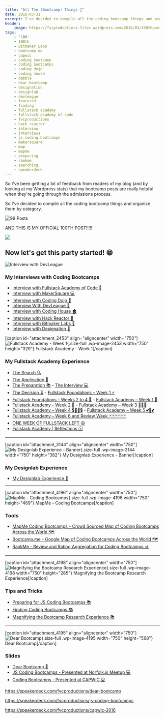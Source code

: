 ```yaml
---
title: "All The (Bootcamp) Things 🎉"
date: 2016-03-31
excerpt: I've decided to compile all the coding bootcamp things and organize them by category. ALSO THIS IS MY 100th POST!
header:
    image: https://fvcproductions.files.wordpress.com/2016/03/100thpost-001.jpeg
tags:
    - '100'
    - 100th
    - Bitmaker Labs
    - bootcamp.me
    - capwic
    - coding bootcamp
    - coding bootcamps
    - coding dojo
    - coding house
    - dabble
    - dear bootcamp
    - designation
    - designlab
    - devleague
    - featured
    - finding
    - fullstack academy
    - fullstack academy of code
    - fvcproductions
    - hack reactor
    - interview
    - interviews
    - js coding bootcamps
    - makersquare
    - map
    - mapme
    - preparing
    - rankme
    - searching
    - speakerdeck
---
```


So I've been getting a lot of feedback from readers of my blog (and by looking at my Wordpress stats) that my bootcamp posts are really helpful when they're going through the admissions process.

So I've decided to compile all the coding bootcamp things and organize them by category.

![99 Posts](https://fvcproductions.files.wordpress.com/2016/03/99posts-e1459477004910.png)

AND THIS IS MY OFFICIAL 100TH POST!!!!!

![](https://media3.giphy.com/media/xeXEpUVvAxCV2/200.gif)

## Now let's get this party started! 😁

![Interview with DevLeague](https://fvcproductions.files.wordpress.com/2016/03/screenshot-2016-03-31-22-18-34.png)

### My Interviews with Coding Bootcamps

- [Interview with Fullstack Academy of Code 🗽](https://fvcproductions.com/2014/12/28/interview-fullstack-academy/)
- [Interview with MakerSquare 💻](https://fvcproductions.com/2015/01/14/interview-maker-square/)
- [Interview with Coding Dojo 🍜](https://fvcproductions.com/2015/01/06/interview-coding-dojo/)
- [Interview With DevLeague 🌴](https://fvcproductions.com/2015/01/06/interview-devleague/)
- [Interview with Coding House 🏠](https://fvcproductions.com/2015/01/06/interview-coding-house/)
- [Interview with Hack Reactor 🔑](https://fvcproductions.com/2015/01/05/interview-hack-reactor/)
- [Interview with Bitmaker Labs 🔬](https://fvcproductions.com/2014/03/12/interview-bitmaker-labs/)
- [Interview with Designation 🎨](https://fvcproductions.com/2015/01/06/interview-with-designation/)

\[caption id="attachment\_2453" align="aligncenter" width="750"\]![Fullstack Academy - Week 1](https://fvcproductions.files.wordpress.com/2015/06/fullstack-academy-week-1-001.jpg){.size-full .wp-image-2453 width="750" height="329"} Fullstack Academy - Week 1\[/caption\]

### My Fullstack Academy Experience

- [The Search 🔍](https://fvcproductions.com/2014/12/27/a-short-operation-tips-tricks-4-coding-bootcamps/)
- [The Application 📝](https://fvcproductions.com/2014/12/23/week-20/)
- [The Preparation 📚](https://fvcproductions.com/2015/01/05/prepare-for-coding-bootcamps/) -
 [The Interview 💻](https://fvcproductions.com/2014/12/28/interview-fullstack-academy/)
- [The Decision ⏳](https://fvcproductions.com/2015/04/13/what-to-do-week-negative-8/) -
 [Fullstack Foundations – Week 1 ⚡](https://fvcproductions.com/2015/05/17/fullstack-foundations-week-1/)
- [Fullstack Foundations – Weeks 2 to 4 🚀](https://fvcproductions.com/2015/06/04/fullstack-foundations-goldman-sachs/) -
 [Fullstack Academy – Week 1 💫](https://fvcproductions.com/2015/06/13/first-week-at-fullstack-academy/)
- [Fullstack Academy – Week 2 👬](https://fvcproductions.com/2015/06/20/fullstack-academy-week-2/) -
 [Fullstack Academy – Week 3 🔦🔦🔦](https://fvcproductions.com/2015/06/26/fullstack-academy-week-3/)
- [Fullstack Academy – Week 4 💲🔮🔮💲](https://fvcproductions.com/2015/07/03/fullstack-academy-week-4/) -
 [Fullstack Academy – Week 5 💕💓💕](https://fvcproductions.com/2015/07/11/fullstack-academy-week-5/)
- [Fullstack Academy – Week 6 and Review Week 🃏🃏🃏🃏🃏🃏](https://fvcproductions.com/2015/07/25/fullstack-academy-week-6-review-week/)
- [ONE WEEK OF FULLSTACK LEFT 😲](https://fvcproductions.com/2015/08/19/one-week-left-of-fullstack/)
- [Fullstack Academy | Reflections 🕝](https://fvcproductions.com/2015/08/30/fullstack-academy-reflections/)

------------------------------------------------------------------------

\[caption id="attachment\_3144" align="aligncenter" width="750"\]![My Designlab Experience - Banner](https://fvcproductions.files.wordpress.com/2015/10/newbanners.jpg){.size-full .wp-image-3144 width="750" height="382"} My Designlab Experience - Banner\[/caption\]

### My Designlab Experience

- [My Designlab Experience 🎨](https://fvcproductions.com/2015/10/21/my-designlab-experience)

------------------------------------------------------------------------

\[caption id="attachment\_4196" align="aligncenter" width="750"\]![MapMe - Coding Bootcamps](https://fvcproductions.files.wordpress.com/2016/03/mapme.png){.size-full .wp-image-4196 width="750" height="469"} MapMe - Coding Bootcamps\[/caption\]

### Tools

- [MapMe Coding Bootcamps - Crowd Sourced Map of Coding Bootcamps Across the World 🗺](https://mapme.com/coding-bootcamps)
- [Bootcamp.me - Google Map of Coding Bootcamps Across the World 🗺](https://bit.ly/bootcampme)
- [RankMe - Review and Rating Aggregation for Coding Bootcamps 📊](https://fvcproductions.com/portfolio/rankme/)

------------------------------------------------------------------------

\[caption id="attachment\_4198" align="aligncenter" width="750"\]![Magnifying the Bootcamp Research Experience](https://fvcproductions.files.wordpress.com/2016/03/screenshot-2016-03-31-22-20-16.png){.size-full .wp-image-4198 width="750" height="285"} Magnifying the Bootcamp Research Experience\[/caption\]

### Tips and Tricks

- [Preparing for JS Coding Bootcamps 📚](https://fvcproductions.com/2015/01/05/prepare-for-coding-bootcamps/)
- [Finding Coding Bootcamps 📚](https://fvcproductions.com/2014/12/27/a-short-operation-tips-tricks-4-coding-bootcamps/)
- [Magnifying the Bootcamp Research Experience 📚](https://fvcproductions.com/2014/11/10/magnifying-the-bootcamp-research-experience/)

------------------------------------------------------------------------

\[caption id="attachment\_4195" align="aligncenter" width="750"\]![Dear Bootcamp](https://fvcproductions.files.wordpress.com/2016/03/dearbootcamp-e1459477035126.png){.size-full .wp-image-4195 width="750" height="568"} Dear Bootcamp\[/caption\]

### Slides

- [Dear Bootcamp 📜](https://speakerdeck.com/fvcproductions/dear-bootcamp)
- [JS Coding Bootcamps - Presented at Norfolk.js Meetup 💻](https://speakerdeck.com/fvcproductions/js-coding-bootcamps)
- [Coding Bootcamps - Presented at CAPWIC 💻](https://speakerdeck.com/fvcproductions/capwic-2016)

https://speakerdeck.com/fvcproductions/dear-bootcamp

https://speakerdeck.com/fvcproductions/js-coding-bootcamps

https://speakerdeck.com/fvcproductions/capwic-2016